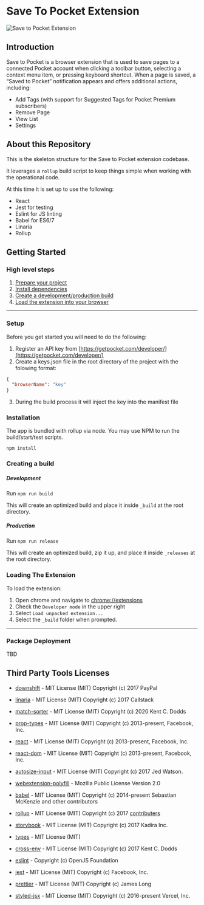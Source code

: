# Save To Pocket Extension

![Save to Pocket Extension](http://assets.getpocket.com/images/github/Save_to_Pocket.png)

## Introduction

Save to Pocket is a browser extension that is used to save pages to a connected Pocket account when clicking a toolbar button, selecting a context menu item, or pressing keyboard shortcut. When a page is saved, a “Saved to Pocket” notification appears and offers additional actions, including:

- Add Tags (with support for Suggested Tags for Pocket Premium subscribers)
- Remove Page
- View List
- Settings

## About this Repository

This is the skeleton structure for the Save to Pocket extension codebase.

It leverages a `rollup` build script to keep things simple when working with the operational code.

At this time it is set up to use the following:

- React
- Jest for testing
- Eslint for JS linting
- Babel for ES6/7
- Linaria
- Rollup

## Getting Started

### High level steps

1. [Prepare your project](#setupanchor)
1. [Install dependencies](#installanchor)
1. [Create a development/production build](#buildanchor)
1. [Load the extension into your browser](#loadinganchor)

---

<a name="setupanchor"></a>

### Setup

Before you get started you will need to do the following:

1. Register an API key from [https://getpocket.com/developer/](https://getpocket.com/developer/)
2. Create a keys.json file in the root directory of the project with the
   folowing format:

```json
{
  "browserName": "key"
}
```

3. During the build process it will inject the key into the manifest file

<a name="installanchor"></a>

### Installation

The app is bundled with rollup via node. You may use NPM to run the build/start/test scripts.

`npm install`

<a name="buildanchor"></a>

### Creating a build

##### _Development_

Run `npm run build`

This will create an optimized build and place it inside `_build` at the root
directory.

##### _Production_

Run `npm run release`

This will create an optimized build, zip it up, and place it inside `_releases` at the root
directory.

<a name="loadinganchor"></a>

### Loading The Extension

To load the extension:

1. Open chrome and navigate to [chrome://extensions](chrome://extensions)
2. Check the `Developer mode` in the upper right
3. Select `Load unpacked extension...`
4. Select the `_build` folder when prompted.

---

### Package Deployment

TBD

## Third Party Tools Licenses

- [downshift](https://github.com/downshift-js/downshift) - MIT License (MIT) Copyright (c) 2017 PayPal
- [linaria](https://github.com/callstack/linaria) - MIT License (MIT) Copyright (c) 2017 Callstack
- [match-sorter](https://github.com/kentcdodds/match-sorter) - MIT License (MIT) Copyright (c) 2020 Kent C. Dodds
- [prop-types](https://github.com/facebook/prop-types) - MIT License (MIT) Copyright (c) 2013-present, Facebook, Inc.
- [react](https://github.com/facebook/react) - MIT License (MIT) Copyright (c) 2013-present, Facebook, Inc.
- [react-dom](https://github.com/facebook/react) - MIT License (MIT) Copyright (c) 2013-present, Facebook, Inc.
- [autosize-input](https://github.com/JedWatson/react-input-autosize) - MIT License (MIT) Copyright (c) 2017 Jed Watson.
- [webextension-polyfill](https://github.com/mozilla/webextension-polyfill) - Mozilla Public License Version 2.0

- [babel](https://github.com/babel/babel) - MIT License (MIT) Copyright (c) 2014-present Sebastian McKenzie and other contributors
- [rollup](https://github.com/rollup/rollup) - MIT License (MIT) Copyright (c) 2017 [contributers](https://github.com/rollup/rollup/graphs/contributors)
- [storybook](https://github.com/storybookjs/storybook/) - MIT License (MIT) Copyright (c) 2017 Kadira Inc.
- [types](https://github.com/DefinitelyTyped/DefinitelyTyped) - MIT License (MIT)
- [cross-env](https://github.com/kentcdodds/cross-env) - MIT License (MIT) Copyright (c) 2017 Kent C. Dodds
- [eslint](https://github.com/eslint/eslint) - Copyright (c) OpenJS Foundation
- [jest](https://github.com/facebook/jest) - MIT License (MIT) Copyright (c) Facebook, Inc.
- [prettier](https://github.com/prettier/prettier) - MIT License (MIT) Copyright (c) James Long
- [styled-jsx](https://github.com/vercel/styled-jsx) - MIT License (MIT) Copyright (c) 2016-present Vercel, Inc.
